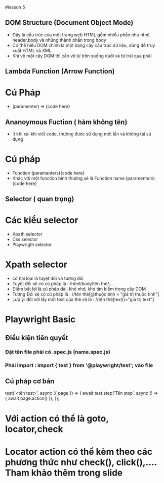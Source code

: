 #lesson 5
## DOM Structure (Document Object Mode)
- Đây là cấu trúc của một trang web HTML gồm nhiều phần như html, header,body và những thành phần trong body
- Có thể hiểu DOM chính là một dạng cây cấu trúc dữ liệu, dùng để truy xuất HTML và XML
- Khi vẽ một cây DOM thì cần vẽ từ trên xuống dưới và từ trái qua phải
## Lambda Function (Arrow Function)
# Cú Pháp
- (paramenter) => {code here}
## Ananoymous Fuction ( hàm không tên)
- Ít khi xài khi viết code, thường được sử dụng một lần và không tái sử dụng
# Cú pháp
- Function (paramenters){code here} 
- Khác với một function bình thường sẽ là Function name (paramenters) {code here}
## Selector ( quan trọng)
# Các kiểu selector
- Xpath selector
- Css selector
- Playwrigth selector
# Xpath selector
- có hai loại là tuyệt đối và tương đối
- Tuyệt đối sẽ có cú pháp là : /html/body/tên thẻ/....
- Điểm bất lợi là cú pháp dài, khó nhớ, khó tìm kiếm trong cây DOM
- Tương Đối sẽ có cú pháp là : //tên thẻ[@thuộc tính = "giá trị thuộc tính"]
- Lưu ý: đối với lấy một text của thẻ sẽ là : //tên thẻ[text()="giá trị text"]
# Playwright Basic
## Điều kiện tiên quyết
### Đặt tên file phải có .spec.js (name.spec.js)
### Phải import : import { test } from '@playwright/test'; vào file
## Cú pháp cơ bản
test('<tên test>', async ({ page }) => {
    await test.step('Tên step', async () => {
              await page.action()
   });
});
# Với action có thể là goto, locator,check 
# Locator action có thể kèm theo các phương thức như check(), click(),.... Tham khảo thêm trong slide